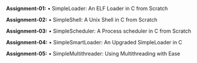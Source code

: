 **Assignment-01:**
•	SimpleLoader:  An ELF Loader in C from Scratch

**Assignment-02:**
•	SimpleShell: A Unix Shell in C from Scratch

**Assignment-03:**
•	SimpleScheduler: A Process scheduler in C from Scratch

**Assignment-04:**
•	SimpleSmartLoader: An Upgraded SimpleLoader in C

**Assignment-05:**
•	SimpleMultithreader: Using Multithreading with Ease

